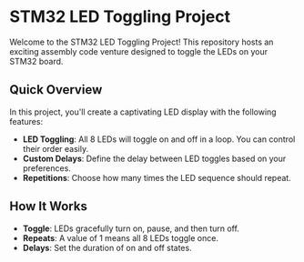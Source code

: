 # STM32 LED Toggling Project

Welcome to the STM32 LED Toggling Project! This repository hosts an exciting assembly code venture designed to toggle the LEDs on your STM32 board.

## Quick Overview

In this project, you'll create a captivating LED display with the following features:

- **LED Toggling**: All 8 LEDs will toggle on and off in a loop. You can control their order easily.
- **Custom Delays**: Define the delay between LED toggles based on your preferences.
- **Repetitions**: Choose how many times the LED sequence should repeat.

## How It Works

- **Toggle**: LEDs gracefully turn on, pause, and then turn off.
- **Repeats**: A value of 1 means all 8 LEDs toggle once.
- **Delays**: Set the duration of on and off states.
